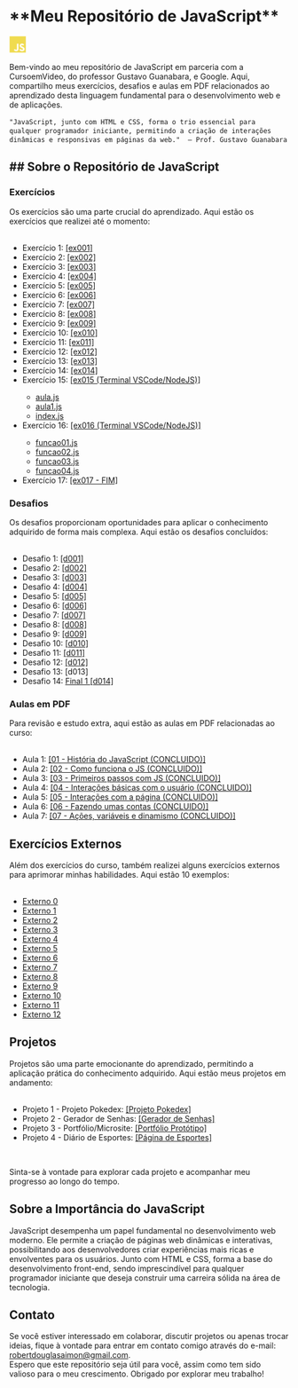 <h1>**Meu Repositório de JavaScript**</h1>
<img src="https://raw.githubusercontent.com/devicons/devicon/master/icons/javascript/javascript-plain.svg" width="30" height="30">
<p>
    Bem-vindo ao meu repositório de JavaScript em parceria com a CursoemVideo, do professor Gustavo Guanabara, e Google. Aqui, compartilho meus exercícios, desafios e aulas em PDF relacionados ao aprendizado desta linguagem fundamental para o desenvolvimento web e de aplicações.
    
    "JavaScript, junto com HTML e CSS, forma o trio essencial para qualquer programador iniciante, permitindo a criação de interações dinâmicas e responsivas em páginas da web."  — Prof. Gustavo Guanabara
</p>

<h2>## Sobre o Repositório de JavaScript</h2>

<h3>Exercícios</h3>
Os exercícios são uma parte crucial do aprendizado. Aqui estão os exercícios que realizei até o momento:
<br>
<br>
<ul>
    <li>Exercício 1: <a href="https://robertdouglasaimon.github.io/javascript/exercicios/ex001 CONCLUIDO/index.html">[ex001]</a></li>
    <li>Exercício 2: <a href="https://robertdouglasaimon.github.io/javascript/exercicios/ex002 CONCLUIDO/index.html">[ex002]</a></li>
    <li>Exercício 3: <a href="https://robertdouglasaimon.github.io/javascript/exercicios/ex003 CONCLUIDO/index.html">[ex003]</a></li>
    <li>Exercício 4: <a href="https://robertdouglasaimon.github.io/javascript/exercicios/ex004 CONCLUIDO/index.html">[ex004]</a></li>
    <li>Exercício 5: <a href="https://robertdouglasaimon.github.io/javascript/exercicios/ex005 CONCLUIDO/index.html">[ex005]</a></li>
    <li>Exercício 6: <a href="https://robertdouglasaimon.github.io/javascript/exercicios/ex006 CONCLUIDO/index.html">[ex006]</a></li>
    <li>Exercício 7: <a href="https://robertdouglasaimon.github.io/javascript/exercicios/ex007 CONCLUIDO/index.html">[ex007]</a></li>
    <li>Exercício 8: <a href="https://robertdouglasaimon.github.io/javascript/exercicios/ex008 CONCLUIDO/index.html">[ex008]</a></li>
    <li>Exercício 9: <a href="https://robertdouglasaimon.github.io/javascript/exercicios/ex009 CONCLUIDO">[ex009]</a></li>
    <li>Exercício 10: <a href="https://robertdouglasaimon.github.io/javascript/exercicios/ex010 CONCLUIDO/index.html">[ex010]</a></li>
    <li>Exercício 11: <a href="https://robertdouglasaimon.github.io/javascript/exercicios/ex011 CONCLUIDO">[ex011]</a></li>
    <li>Exercício 12: <a href="https://robertdouglasaimon.github.io/javascript/exercicios/ex012 CONCLUIDO">[ex012]</a></li>
    <li>Exercício 13: <a href="https://robertdouglasaimon.github.io/javascript/exercicios/ex013 CONCLUIDO">[ex013]</a></li>
    <li>Exercício 14: <a href="https://robertdouglasaimon.github.io/javascript/exercicios/ex014 CONCLUIDO/index.html">[ex014]</a></li>
    <li>Exercício 15: <a href="https://robertdouglasaimon.github.io/javascript/exercicios/ex015 CONCLUIDO/VARIAVEL COMPOSTA">[ex015 (Terminal VSCode/NodeJS)]</a></li>
                         <ul>
                             <li><a href="https://robertdouglasaimon.github.io/javascript/exercicios/ex015 CONCLUIDO/VARIAVEL COMPOSTA/aula.js">aula.js</a></li>
                             <li><a href="https://robertdouglasaimon.github.io/javascript/exercicios/ex015 CONCLUIDO/VARIAVEL COMPOSTA/aula1.js">aula1.js</a></li>
                             <li><a href="https://robertdouglasaimon.github.io/javascript/exercicios/ex015 CONCLUIDO/VARIAVEL COMPOSTA/index.js">index.js</a></li>
                         </ul>
    <li>Exercício 16: <a href="https://robertdouglasaimon.github.io/javascript/">[ex016 (Terminal VSCode/NodeJS)]</a></li>
                         <ul>
                             <li><a href="https://robertdouglasaimon.github.io/javascript/exercicios/ex016 CONCLUIDO/funcao01.js">funcao01.js</a></li>
                             <li><a href="https://robertdouglasaimon.github.io/javascript/exercicios/ex016 CONCLUIDO/funcao02.js">funcao02.js</a></li>
                             <li><a href="https://robertdouglasaimon.github.io/javascript/exercicios/ex016 CONCLUIDO/funcao03.js">funcao03.js</a></li>
                             <li><a href="https://robertdouglasaimon.github.io/javascript/exercicios/ex016 CONCLUIDO/funcao04.js">funcao04.js</a></li>
                         </ul>
    <li>Exercício 17: <a href="https://robertdouglasaimon.github.io/javascript/exercicios/ex017 CONCLUIDO - FIM/objeto01.js">[ex017 - FIM]</a></li>
</ul>

<h3>Desafios</h3>
Os desafios proporcionam oportunidades para aplicar o conhecimento adquirido de forma mais complexa. Aqui estão os desafios concluídos:
<br>
<br>
<ul>
    <li>Desafio 1: <a href="https://robertdouglasaimon.github.io/javascript/desafios/d001 CONCLUIDO">[d001]</a></li>
    <li>Desafio 2: <a href="https://robertdouglasaimon.github.io/javascript/desafios/d002 CONCLUIDO">[d002]</a></li>
    <li>Desafio 3: <a href="https://robertdouglasaimon.github.io/javascript/desafios/d003 CONCLUIDO">[d003]</a></li>
    <li>Desafio 4: <a href="https://robertdouglasaimon.github.io/javascript/desafios/d004 CONCLUIDO">[d004]</a></li>
    <li>Desafio 5: <a href="https://robertdouglasaimon.github.io/javascript/desafios/d005 CONCLUIDO">[d005]</a></li>
    <li>Desafio 6: <a href="https://robertdouglasaimon.github.io/javascript/desafios/d006 CONCLUIDO" target="_blank">[d006]</a></li>
    <li>Desafio 7: <a href="https://robertdouglasaimon.github.io/javascript/desafios/d007 CONCLUIDO" target="_blank">[d007]</a></li>
    <li>Desafio 8: <a href="https://robertdouglasaimon.github.io/javascript/desafios/d008 CONCLUIDO" target="_blank">[d008]</a></li>
    <li>Desafio 9: <a href="https://robertdouglasaimon.github.io/javascript/desafios/d009 CONCLUIDO" target="_blank">[d009]</a></li>
    <li>Desafio 10: <a href="https://robertdouglasaimon.github.io/javascript/desafios/d010 CONCLUIDO" target="_blank">[d010]</a></li>
    <li>Desafio 11: <a href="https://robertdouglasaimon.github.io/javascript/desafios/d011 CONCLUIDO" target="_blank">[d011]</a></li>
    <li>Desafio 12: <a href="https://robertdouglasaimon.github.io/javascript/desafios/d012 CONCLUIDO/index.html" target="_blank">[d012]</a></li>
    <li>Desafio 13: [d013]</li>
    <li>Desafio 14: <a href="https://robertdouglasaimon.github.io/javascript/desafios/d014 - Desafio Final 1/index.html" target="_blank">Final 1 [d014]</a></li>
</ul>

<h3>Aulas em PDF</h3>
Para revisão e estudo extra, aqui estão as aulas em PDF relacionadas ao curso:
<br>
<br>
<ul>
    <li>Aula 1: <a href="https://robertdouglasaimon.github.io/javascript/aulas-pdf/01 - História do JavaScript (CONCLUIDO).pdf">[01 - História do JavaScript (CONCLUIDO)]</a></li>
    <li>Aula 2: <a href="https://robertdouglasaimon.github.io/javascript/aulas-pdf/02 - Como funciona o JS (CONCLUIDO).pdf">[02 - Como funciona o JS (CONCLUIDO)]</a></li>
    <li>Aula 3: <a href="https://robertdouglasaimon.github.io/javascript/aulas-pdf/03 - Primeiros passos com JS (CONCLUIDO).pdf">[03 - Primeiros passos com JS (CONCLUIDO)]</a></li>
    <li>Aula 4: <a href="https://robertdouglasaimon.github.io/javascript/aulas-pdf/04 - Interações básicas com o usuário (CONCLUIDO).pdf">[04 - Interações básicas com o usuário (CONCLUIDO)]</a></li>
    <li>Aula 5: <a href="https://robertdouglasaimon.github.io/javascript/aulas-pdf/05 - Interações com a página (CONCLUIDO).pdf">[05 - Interações com a página (CONCLUIDO)]</a></li>
    <li>Aula 6: <a href="https://robertdouglasaimon.github.io/javascript/aulas-pdf/06 - Fazendo umas contas (EM ANDAMENTO).pdf">[06 - Fazendo umas contas (CONCLUIDO)]</a></li>
    <li>Aula 7: <a href="https://robertdouglasaimon.github.io/javascript/aulas-pdf/07 - Ações, variáveis e dinamismo.pdf (CONCLUIDO)">[07 - Ações, variáveis e dinamismo (CONCLUIDO)]</a></li>
</ul>

<h2>Exercícios Externos</h2>
Além dos exercícios do curso, também realizei alguns exercícios externos para aprimorar minhas habilidades. Aqui estão 10 exemplos:
<br>
<br>
<ul>
    <li><a href="https://robertdouglasaimon.github.io/javascript/exercicios externos/CALCULADORA - IMC/index.html" target="_blank">Externo 0</a></li>
    <li><a href="https://robertdouglasaimon.github.io/javascript/exercicios externos/RELOGIO COM BACKGROUND DINÂMICO/index.html" target="_blank">Externo 1</a></li>
    <li><a href="https://robertdouglasaimon.github.io/javascript/exercicios externos/EXER.EXTERNO PASSADO PELO PROFESSOR NUNCA APAGAR/Aula 12 - ex0014/index.html" target="_blank">Externo 2</a></li>
    <li><a href="https://robertdouglasaimon.github.io/javascript/exercicios externos/EXER.EXTERNO PASSADO PELO PROFESSOR NUNCA APAGAR/Aula 13 - ex0015/index.html" target="_blank">Externo 3</a></li>
    <li><a href="https://robertdouglasaimon.github.io/javascript/exercicios externos/EXER.EXTERNO PASSADO PELO PROFESSOR NUNCA APAGAR/Aula 13 - ex0016/ambiente.js" target="_blank">Externo 4</a></li>
    <li><a href="https://robertdouglasaimon.github.io/javascript/exercicios externos/EXER.EXTERNO PASSADO PELO PROFESSOR NUNCA APAGAR/Aula 14 - ex01/index.html" target="_blank">Externo 5</a></li>
    <li><a href="https://robertdouglasaimon.github.io/javascript/exercicios externos/EXER.EXTERNO PASSADO PELO PROFESSOR NUNCA APAGAR/Aula 14 - ex02/index.html" target="_blank">Externo 6</a></li>
    <li><a href="https://robertdouglasaimon.github.io/javascript/exercicios externos/EXER.EXTERNO PASSADO PELO PROFESSOR NUNCA APAGAR/CONTADOR DE IDADE/index.html">Externo 7</a></li>
    <li><a href="https://robertdouglasaimon.github.io/javascript/exercicios externos/EXER.EXTERNO PASSADO PELO PROFESSOR NUNCA APAGAR/DADO/Dados.html">Externo 8</a></li>
    <li><a href="https://robertdouglasaimon.github.io/javascript/exercicios externos/EXER.EXTERNO PASSADO PELO PROFESSOR NUNCA APAGAR/MAIOR/index.html">Externo 9</a></li>
    <li><a href="https://robertdouglasaimon.github.io/javascript/exercicios externos/EXER.EXTERNO PASSADO PELO PROFESSOR NUNCA APAGAR/MEDIA ALUNO 1/Numeros com JS.html">Externo 10</a></li>
    <li><a href="https://robertdouglasaimon.github.io/javascript/exercicios externos/EXER.EXTERNO PASSADO PELO PROFESSOR NUNCA APAGAR/MEDIA DO ALUNO/index.html">Externo 11</a></li>
    <li><a href="https://robertdouglasaimon.github.io/javascript/exercicios externos/EXER.EXTERNO PASSADO PELO PROFESSOR NUNCA APAGAR/parimpar/index.html">Externo 12</a></li>

</ul>

<h2>Projetos</h2>
Projetos são uma parte emocionante do aprendizado, permitindo a aplicação prática do conhecimento adquirido. Aqui estão meus projetos em andamento:
<br>
<br>
<ul>
    <li>Projeto 1 - Projeto Pokedex: <a href="https://robertdouglasaimon.github.io/PROJETO-POKEDEX/">[Projeto Pokedex]</a></li>
    <li>Projeto 2 - Gerador de Senhas: <a href="https://robertdouglasaimon.github.io/PROJETO-GERADOR-DE-SENHAS/">[Gerador de Senhas]</a></li>
    <li>Projeto 3 - Portfólio/Microsite: <a href="https://robertdouglasaimon.github.io/projeto-microsite/">[Portfólio Protótipo]</a></li>
    <li>Projeto 4 - Diário de Esportes: <a href="https://robertdouglasaimon.github.io/projeto-diariopessoal-de-esportes/">[Página de Esportes]</a></li>
</ul>
<br>
<p>Sinta-se à vontade para explorar cada projeto e acompanhar meu progresso ao longo do tempo.</p>

<h2>Sobre a Importância do JavaScript</h2>
<p>JavaScript desempenha um papel fundamental no desenvolvimento web moderno. Ele permite a criação de páginas web dinâmicas e interativas, possibilitando aos desenvolvedores criar experiências mais ricas e envolventes para os usuários. Junto com HTML e CSS, forma a base do desenvolvimento front-end, sendo imprescindível para qualquer programador iniciante que deseja construir uma carreira sólida na área de tecnologia.</p>

<h2>Contato</h2>
<p>Se você estiver interessado em colaborar, discutir projetos ou apenas trocar ideias, fique à vontade para entrar em contato comigo através do e-mail: <a href="https://mail.google.com/mail/u/0/#inbox?compose=GTvVlcSGLdqHLVzMnLRjdrLVtSdqsfmSSGFmLcrrrXSkRGjMFzKXrJWNjnJNwPRRjXDtqsdJCbhQW" target="_blank">robertdouglasaimon@gmail.com</a>.<br>
Espero que este repositório seja útil para você, assim como tem sido valioso para o meu crescimento. Obrigado por explorar meu trabalho!</p>
